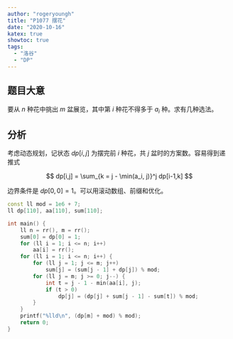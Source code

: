 ```yaml
---
author: "rogeryoungh"
title: "P1077 摆花"
date: "2020-10-16"
katex: true
showtoc: true
tags:
  - "洛谷"
  - "DP"
---
```


## 题目大意

要从 $n$ 种花中挑出 $m$ 盆展览，其中第 $i$ 种花不得多于 $a_i$ 种。求有几种选法。

## 分析

考虑动态规划，记状态 $dp[i,j]$ 为摆完前 $i$ 种花，共 $j$ 盆时的方案数。容易得到递推式

$$
dp[i,j] = \sum_{k = j - \min(a_i, j)}^j dp[i-1,k]
$$

边界条件是 $dp[0,0] = 1$。可以用滚动数组、前缀和优化。

```cpp
const ll mod = 1e6 + 7;
ll dp[110], aa[110], sum[110];

int main() {
	ll n = rr(), m = rr();
	sum[0] = dp[0] = 1;
	for (ll i = 1; i <= n; i++)
		aa[i] = rr();
	for (ll i = 1; i <= n; i++) {
		for (ll j = 1; j <= m; j++)
			sum[j] = (sum[j - 1] + dp[j]) % mod;
		for (ll j = m; j >= 0; j--) {
			int t = j - 1 - min(aa[i], j);
			if (t > 0)
				dp[j] = (dp[j] + sum[j - 1] - sum[t]) % mod;
		}
	}
	printf("%lld\n", (dp[m] + mod) % mod);
	return 0;
}
```
